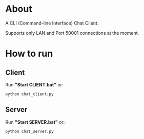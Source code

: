 # About
A CLI (Command-line Interface) Chat Client.

Supports only LAN and Port 50001 connections at the moment.

# How to run
## Client
Run **"Start CLIENT.bat"** or:
```
python chat_client.py
```
## Server
Run **"Start SERVER.bat"** or:
```
python chat_server.py
```
